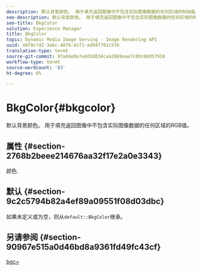 ```yaml
---
description: 默认背景颜色。 用于填充返回图像中不包含实际图像数据的任何区域的RGB值。
seo-description: 默认背景颜色。 用于填充返回图像中不包含实际图像数据的任何区域的RGB值。
seo-title: BkgColor
solution: Experience Manager
title: BkgColor
topic: Dynamic Media Image Serving - Image Rendering API
uuid: 48f0c7d2-3a6c-4076-81f1-ad94f701c576
translation-type: tm+mt
source-git-commit: 97a84e8e7edd3d834ca42069eae7c09c00d57938
workflow-type: tm+mt
source-wordcount: '83'
ht-degree: 6%

---
```



# BkgColor{#bkgcolor}

默认背景颜色。 用于填充返回图像中不包含实际图像数据的任何区域的RGB值。

## 属性 {#section-2768b2beee214676aa32f17e2a0e3343}

颜色.

## 默认 {#section-9c2c5794b82a4ef89a09551f08d03dbc}

如果未定义或为空，则从`default::BkgColor`继承。

## 另请参阅 {#section-90967e515a0d46bd8a9361fd49fc43cf}

[bgc=](../../../../../is-api/http-ref/image-serving-api-ref/c-http-protocol-reference/c-command-reference/r-bgc.md#reference-53376175f617446fbe5c69120f834b88)
